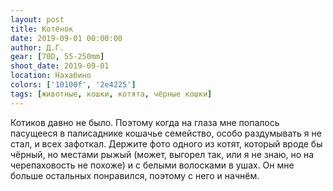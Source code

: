 ```yaml
---
layout: post
title: Котёнок
date: 2019-09-01 00:00:00
author: Д.Г.
gear: [70D, 55-250mm]
shoot_date: 2019-09-01
location: Нахабино
colors: ['10100f', '2e4225']
tags: [животные, кошки, котята, чёрные кошки]
---
```

Котиков давно не было. Поэтому когда на глаза мне попалось пасущееся в палисаднике кошачье семейство, особо раздумывать я не стал, и всех зафоткал. Держите фото одного из котят, который вроде бы чёрный, но местами рыжый (может, выгорел так, или я не знаю, но на черепаховость не похоже) и с белыми волосками в ушах. Он мне больше остальных понравился, поэтому с него и начнём.
